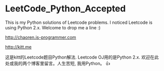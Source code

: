 LeetCode_Python_Accepted
========================

This is my Python solutions of Leetcode problems. I noticed Leetcode is using Python 2.x. Welcome to drop me a line :)

http://chaoren.is-programmer.com

http://kitt.me

这是kitt的Leetcode题目Python解法. Leetcode OJ用的是Python 2.x. 欢迎在此处或我的两个博客里留言。人生苦短, 我用Python。 👍
